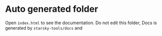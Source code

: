 # Auto generated folder 
 Open `index.html` to see the documentation. Do not edit this folder,
Docs is generated by `starsky-tools/docs` and